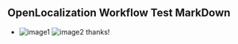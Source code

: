 ## OpenLocalization Workflow Test MarkDown
* ![image1](.\56aa21f5-79f9-4e72-b93b-59493da9f482.png)   ![image2](.\14f3991c-5bfe-4cd0-8838-781bb42d48e5.png) 
thanks!